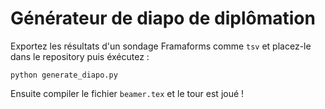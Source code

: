 # Générateur de diapo de diplômation

Exportez les résultats d'un sondage Framaforms comme `tsv` et placez-le dans le repository puis éxécutez :
```
python generate_diapo.py
```

Ensuite compiler le fichier `beamer.tex` et le tour est joué !